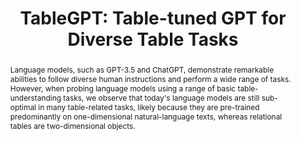 ---
title: "TableGPT: Table-tuned GPT for Diverse Table Tasks"
link: "https://arxiv.org/abs/2310.09263"
authors: "Li et al."
venue: "ArXiv"
year: 2023
abstract: "Language models, such as GPT-3.5 and ChatGPT, demonstrate remarkable abilities to follow diverse human instructions and perform a wide range of tasks. However, when probing language models using a range of basic table-understanding tasks, we observe that today's language models are still sub-optimal in many table-related tasks, likely because they are pre-trained predominantly on one-dimensional natural-language texts, whereas relational tables are two-dimensional objects."
---